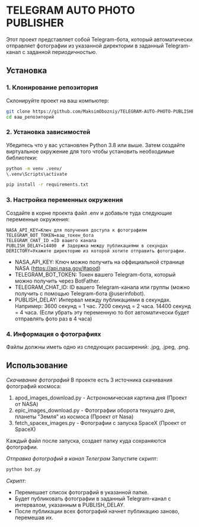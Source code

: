 # TELEGRAM AUTO PHOTO PUBLISHER
Этот проект представляет собой Telegram-бота, который автоматически отправляет фотографии из указанной директории в заданный Telegram-канал с заданной периодичностью.

## Установка

### 1. Клонирование репозитория
Склонируйте проект на ваш компьютер:

```bash
git clone https://github.com/MaksimObozniy/TELEGRAM-AUTO-PHOTO-PUBLISHER.git
cd ваш_репозиторий
```

### 2. Установка зависимостей
Убедитесь что у вас установлен Python 3.8 или выше. Затем создайте виртуальное окружение для того чтобы установить необходимые библиотеки:

```bash
python -m venv .venv/
\.venv\Scripts\activate
```
```bash
pip install -r requirements.txt
```
### 3. Настройка переменных окружения
Создайте в корне проекта файл .env и добавьте туда следующие переменные окружения:

```env
NASA_API_KEY=Ключ для получения доступа к фотографиям
TELEGRAM_BOT_TOKEN=ваш_токен_бота
TELEGRAM_CHAT_ID =ID вашего канала
PUBLISH_DELAY=14400  # Задержка между публикациями в секундах
DERICTORY=Укажите директорию из которой хотите отправить фотографии.
```
- NASA_API_KEY: Ключ можно получить на оффициальной странице NASA (https://api.nasa.gov/#apod)
- TELEGRAM_BOT_TOKEN: Токен вашего Telegram-бота, который можно получить через BotFather.
- TELEGRAM_CHAT_ID: ID вашего Telegram-канала или группы (можно получить с помощью Telegram-бота @userinfobot).
- PUBLISH_DELAY: Интервал между публикациями в секундах. Например:
    3600 секунд = 1 час.
    7200 секунд = 2 часа.
    14400 секунд = 4 часа.
    (Если убрать эту переменную то бот автоматически будет отправлять фото раз в 4 часа)

### 4. Информация о фотографиях
Файлы должны иметь одно из следующих расширений: .jpg, .jpeg, .png.

## Использование
*Скачивание фотографий*
В проекте есть 3 источника скачивания фотографий космоса:

1. apod_images_download.py - Астрономическая картина дня (Проект от NASA)
2. epic_images_download.py - Фотографии оборота текущего дня, планеты "Земля" из космоса (Проект от Nasa)
3. fetch_spacex_images.py - Фотографии с запуска SpaceX (Проект от SpaceX)

Каждый файл после запуска, создает папку куда сохраняются фотографии.

*Отправка фотографий в канал Телеграм*
Запустите скрипт:

```bash
python bot.py
```

*Скрипт:*
- Перемешает список фотографий в указанной папке.
- Будет публиковать фотографии в заданный Telegram-канал с интервалом, указанным в PUBLISH_DELAY.
- После публикации всех фотографий начнет публикацию заново, перемешав их.
